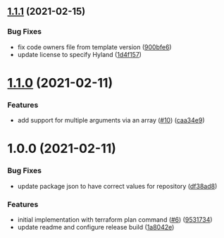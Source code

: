 ## [1.1.1](https://github.com/HylandSoftware/terraform-plan-action/compare/v1.1.0...v1.1.1) (2021-02-15)


### Bug Fixes

* fix code owners file from template version ([900bfe6](https://github.com/HylandSoftware/terraform-plan-action/commit/900bfe667a3ae5694104426e22616af4df7eff65))
* update license to specify Hyland ([1d4f157](https://github.com/HylandSoftware/terraform-plan-action/commit/1d4f157ae71e068b2044f8cd99b39158e51a48ff))

# [1.1.0](https://github.com/HylandSoftware/terraform-plan-action/compare/v1.0.0...v1.1.0) (2021-02-11)


### Features

* add support for multiple arguments via an array ([#10](https://github.com/HylandSoftware/terraform-plan-action/issues/10)) ([caa34e9](https://github.com/HylandSoftware/terraform-plan-action/commit/caa34e95a668449ee9703844be17643ebe821563))

# 1.0.0 (2021-02-11)


### Bug Fixes

* update package json to have correct values for repository ([df38ad8](https://github.com/HylandSoftware/terraform-plan-action/commit/df38ad85f60603c208fd678b66ceb47e257346fc))


### Features

* initial implementation with terraform plan command ([#6](https://github.com/HylandSoftware/terraform-plan-action/issues/6)) ([9531734](https://github.com/HylandSoftware/terraform-plan-action/commit/953173421fec7000871b2c4fd56cc94f38d620d9))
* update readme and configure release build ([1a8042e](https://github.com/HylandSoftware/terraform-plan-action/commit/1a8042ea39cb4fc2c9f9b011806888da5ee1479f))
